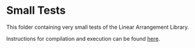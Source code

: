 # Small Tests

This folder containing very small tests of the Linear Arrangement Library.

Instructions for compilation and execution can be found [here](https://github.com/LAL-project/linear-arrangement-library/tree/main/small-tests/instructions).
